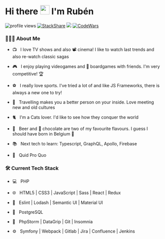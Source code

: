 # Hi there <img src="https://c.tenor.com/SNL9_xhZl9oAAAAi/waving-hand-joypixels.gif" width="30"> I'm Rubén

<img src="https://gpvc.arturio.dev/rubenprodev" alt="profile views"> [![StackShare](https://img.shields.io/badge/Tech-stack-blue)](https://stackshare.io/rubenprodev/my-stack) ![](https://img.shields.io/badge/Exp-7yrs-red) [![CodeWars](https://www.codewars.com/users/rubenprodev/badges/small)](https://www.codewars.com/users/rubenprodev) 

<h3> 👨🏻‍💻 About Me </h3>

- 📺 &nbsp; I love TV shows and also 📽️ cinema! I like to watch last trends and also re-watch classic sagas

- 🎮 &nbsp; I enjoy playing videogames and 🎲 boardgames with friends. I'm very competitive! 🏆

- ⚽ &nbsp; I really love sports. I've tried a lot of and like JS Frameworks, there is always a new one to try!

- 🛫 &nbsp; Travelling makes you a better person on your inside. Love meeting new and old cultures

- 🐈 &nbsp; I'm a Cats lover. I'd like to see how they conquer the world

- 🍺 &nbsp; Beer and 🍫 chocolate are two of my favourite flavours. I guess I should have born in Belgium 🤔  

- 📚 &nbsp; Next tech to learn: Typescript, GraphQL, Apollo, Firebase

- 💬 &nbsp; Quid Pro Quo

<h3>🛠 Current Tech Stack</h3>

- 💻 &nbsp; PHP

- 🌐 &nbsp; HTML5 | CSS3 | JavaScript | Sass | React | Redux

- 💅 &nbsp; Eslint | Lodash | Semantic UI | Material UI

- 💾 &nbsp; PostgreSQL

- 🔧 &nbsp; PhpStorm | DataGrip | Git | Insomnia

- ⚙️ &nbsp; Symfony | Webpack | Gitlab | Jira | Confluence | Jenkins

<!--
<hr>

<details>
<summary>⬅️ Don't click in here ⚠️</summary>
<br>
&nbsp;&nbsp;&nbsp; 😠 I warned you already...
<br>
&nbsp;&nbsp;&nbsp; 🐛 Now you've found a bug! Who's gonna fix it now?
<br>
&nbsp;&nbsp;&nbsp; 😆 "If something works, don't touch it"
</details>

### 🤝🏻 Connect with me

[<img src="https://img.icons8.com/color/48/000000/twitter.png" width="35px"/>](https://twitter.com/rubenprodev)  &nbsp;
[<img src="https://img.icons8.com/fluent/48/000000/instagram-new.png" width="35px"/>](https://www.instagram.com/rubenprodev/)  &nbsp;
[<img src="https://img.icons8.com/color/48/000000/linkedin.png" width="35px"/>](https://www.linkedin.com/in/rubenpr/)
[![Twitter](icons/twitter.png)](https://twitter.com/rubenprodev)
[![Instagram](icons/instagram.png)](https://www.instagram.com/rubenprodev/)
[![LinkedIn](icons/linkedin.png)](https://www.linkedin.com/in/rubenpr/)
-->
